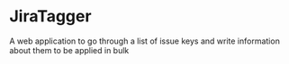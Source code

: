 # JiraTagger
A web application to go through a list of issue keys and write information about them to be applied in bulk
